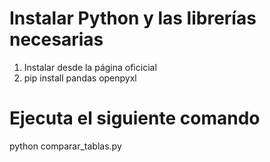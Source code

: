 # Instalar Python y las librerías necesarias
  1. Instalar desde la página oficicial
  2. pip install pandas openpyxl

# Ejecuta el siguiente comando
  python comparar_tablas.py
